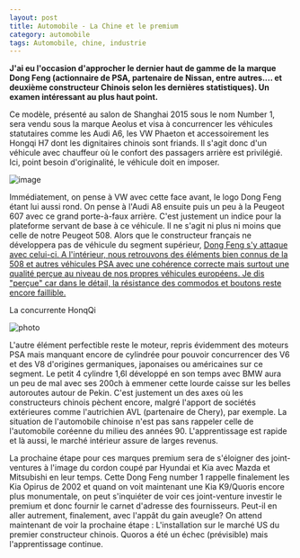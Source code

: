 ```yaml
---
layout: post
title: Automobile - La Chine et le premium
category: automobile
tags: Automobile, chine, industrie
---
```

**J'ai eu l'occasion d'approcher le dernier haut de gamme de la marque Dong Feng (actionnaire de PSA, partenaire de Nissan, entre autres.... et deuxième constructeur Chinois selon les dernières statistiques). Un examen intéressant au plus haut point.**

Ce modèle, présenté au salon de Shanghai 2015 sous le nom Number 1, sera vendu sous la marque Aeolus et visa à concurrencer les véhicules statutaires comme les Audi A6, les VW Phaeton et accessoirement les Hongqi H7 dont les dignitaires chinois sont friands. Il s'agit donc d'un véhicule avec chauffeur où le confort des passagers arrière est privilégié. Ici, point besoin d'originalité, le véhicule doit en imposer.

![image](https://filedn.eu/llqi9IBxlYouGRXYG2xlROb/img/2015/dongfeng.jpg)

Immédiatement, on pense à VW avec cette face avant, le logo Dong Feng étant lui aussi rond. On pense à l'Audi A8 ensuite puis un peu à la Peugeot 607 avec ce grand porte-à-faux arrière. C'est justement un indice pour la plateforme servant de base à ce véhicule. Il ne s'agit ni plus ni moins que celle de notre Peugeot 508. Alors que le constructeur français ne développera pas de véhicule du segment supérieur, <span style="text-decoration:underline;"><a title="Dong Feng" href="https://cheziceman.wordpress.com/2016/07/28/automobile-la-galaxie-complexe-des-groupes-constructeurs-2016/">Dong Feng</a> s'y attaque avec celui-ci. A l'intérieur, nous retrouvons des éléments bien connus de la 508 et autres véhicules PSA avec une cohérence correcte mais surtout une qualité perçue au niveau de nos propres véhicules européens. Je dis "perçue" car dans le détail, la résistance des commodos et boutons reste encore faillible.

La concurrente HonqQi

![photo](https://filedn.eu/llqi9IBxlYouGRXYG2xlROb/img/2015/hqh7.jpg)

L'autre élément perfectible reste le moteur, repris évidemment des moteurs PSA mais manquant encore de cylindrée pour pouvoir concurrencer des V6 et des V8 d'origines germaniques, japonaises ou américaines sur ce segment. Le petit 4 cylindre 1,6l développé en son temps avec BMW aura un peu de mal avec ses 200ch à emmener cette lourde caisse sur les belles autoroutes autour de Pekin. C'est justement un des axes où les constructeurs chinois pèchent encore, malgré l'apport de sociétés extérieures comme l'autrichien AVL (partenaire de Chery), par exemple. La situation de l'automobile chinoise n'est pas sans rappeler celle de l'automobile coréenne du milieu des années 90. L'apprentissage est rapide et là aussi, le marché intérieur assure de larges revenus.

La prochaine étape pour ces marques premium sera de s'éloigner des joint-ventures à l'image du cordon coupé par Hyundai et Kia avec Mazda et Mitsubishi en leur temps. Cette Dong Feng number 1 rappelle finalement les Kia Opirus de 2002 et quand on voit maintenant une Kia K9/Quoris encore plus monumentale, on peut s'inquiéter de voir ces joint-venture investir le premium et donc fournir le carnet d'adresse des fournisseurs. Peut-il en aller autrement, finalement, avec l'appât du gain aveugle? On attend maintenant de voir la prochaine étape : L'installation sur le marché US du premier constructeur chinois. Quoros a été un échec (prévisible) mais l'apprentissage continue.
